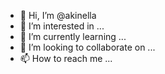 - 👋 Hi, I’m @akinella
- 👀 I’m interested in ...
- 🌱 I’m currently learning ...
- 💞️ I’m looking to collaborate on ...
- 📫 How to reach me ...

<!---
akinella/akinella is a ✨ special ✨ repository because its `README.md` (this file) appears on your GitHub profile.
You can click the Preview link to take a look at your changes.
--->
